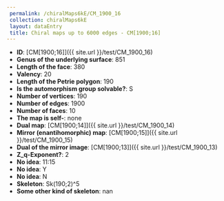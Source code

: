 ```yaml
--- 
 permalink: /chiralMaps6kE/CM_1900_16 
 collection: chiralMaps6kE
 layout: dataEntry
 title: Chiral maps up to 6000 edges - CM[1900;16]
---
```


- **ID**: [CM[1900;16]]({{ site.url }}/test/CM_1900_16)
- **Genus of the underlying surface**: 851
- **Length of the face**: 380
- **Valency**: 20
- **Length of the Petrie polygon**: 190
- **Is the automorphism group solvable?**: S
- **Number of vertices**: 190
- **Number of edges**: 1900
- **Number of faces**: 10
- **The map is self-**: none
- **Dual map**: [CM[1900;14]]({{ site.url }}/test/CM_1900_14)
- **Mirror (enantihomorphic) map**: [CM[1900;15]]({{ site.url }}/test/CM_1900_15)
- **Dual of the mirror image**: [CM[1900;13]]({{ site.url }}/test/CM_1900_13)
- **Z_q-Exponent?**: 2
- **No idea**:  11:15
- **No idea**: Y
- **No idea**: N
- **Skeleton**: Sk(190;2)^5
- **Some other kind of skeleton**: nan
